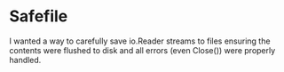 # Safefile

I wanted a way to carefully save io.Reader streams to files ensuring the contents were flushed to disk and all errors (even Close()) were properly handled.
